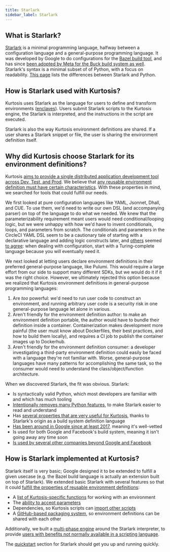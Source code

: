```yaml
---
title: Starlark
sidebar_label: Starlark
---
```


What is Starlark?
-----------------
[Starlark](https://github.com/bazelbuild/starlark) is a minimal programming language, halfway between a configuration language and a general-purpose programming language. It was developed by Google to do configurations for the [Bazel build tool](https://bazel.build/rules/language), and has since [been adopted by Meta for the Buck build system as well](https://github.com/facebookexperimental/starlark-rust). Starlark's syntax is a minimal subset of of Python, with a focus on readability. [This page][starlark-differences-with-python] lists the differences between Starlark and Python.

How is Starlark used with Kurtosis?
-----------------------------------
Kurtosis uses Starlark as the language for users to define and transform environments ([enclaves][enclaves]). Users submit Starlark scripts to the Kurtosis engine, the Starlark is interpreted, and the instructions in the script are executed.

Starlark is also the way Kurtosis environment definitions are shared. If a user shares a Starlark snippet or file, the user is sharing the environment definition itself.

Why did Kurtosis choose Starlark for its environment definitions?
-----------------------------------------------------------------
Kurtosis [aims to provide a single distributed application development tool across Dev, Test, and Prod][why-we-built-kurtosis-reference]. We believe that [any reusable environment definition must have certain characteristics][reusable-environment-definitions]. With these properties in mind, we searched for tools that could fulfill our needs.

We first looked at pure configuration languages like YAML, Jsonnet, Dhall, and CUE. To use them, we'd need to write our own DSL (and accompanying parser) on top of the language to do what we needed. We knew that the parameterizability requirement meant users would need conditional/looping logic, but we were unhappy with how we'd have to invent conditionals, loops, and parameters from scratch. The conditionals and parameters in the CircleCI YAML DSL seem to be a cautionary tale of starting with a declarative language and adding logic constructs later, and [others](https://github.com/tektoncd/experimental/issues/185#issuecomment-535338943) seemed [to agree](https://solutionspace.blog/2021/12/04/every-simple-language-will-eventually-end-up-turing-complete/): when dealing with configuration, start with a Turing-complete language because you will eventually need it.

We next looked at letting users declare environment definitions in their preferred general-purpose language, like Pulumi. This would require a large effort from our side to support many different SDKs, but we would do it if it was the right choice. However, we ultimately rejected this option because we realized that Kurtosis environment definitions in general-purpose programming languages:

1. Are _too_ powerful: we'd need to run user code to construct an environment, and running arbitrary user code is a security risk in one general-purpose language let alone in various.
1. Aren't friendly for the environment definition author: to make an environment definition portable, the author would have to bundle their definition inside a container. Containerization makes development more painful (the user must know about Dockerfiles, their best practices, and how to build them locally), and requires a CI job to publish the container images up to Dockerhub.
1. Aren't friendly for the environment definition consumer: a developer investigating a third-party environment definition could easily be faced with a language they're not familiar with. Worse, general-purpose languages have many patterns for accomplishing the same task, so the consumer would need to understand the class/object/function architecture.

When we discovered Starlark, the fit was obvious. Starlark:

- Is syntactically valid Python, which most developers are familiar with and which has much tooling
- [Intentionally removes many Python features][starlark-differences-with-python], to make Starlark easier to read and understand
- Has [several properties that are very useful for Kurtosis](https://github.com/bazelbuild/starlark#design-principles), thanks to Starlark's origin as a build system definition language
- [Has been around in Google since at least 2017](https://blog.bazel.build/2017/03/21/design-of-skylark.html), meaning it's well-vetted
- Is used for both Google and Facebook's build system, meaning it isn't going away any time soon
- [Is used by several other companies beyond Google and Facebook](https://github.com/bazelbuild/starlark/blob/master/users.md#users)

How is Starlark implemented at Kurtosis?
----------------------------------------
Starlark itself is very basic; Google designed it to be extended to fulfill a given usecase (e.g. the Bazel build language is actually an extension built on top of Starlark). We extended basic Starlark with several features so that it could [fulfill the properties of reusable environment definitions][reusable-environment-definitions]:

- A [list of Kurtosis-specific functions][starlark-instructions-reference] for working with an environment
- The [ability to accept parameters][run-args-reference]
- Dependencies, so Kurtosis scripts can [import other scripts][locators-reference]
- A [GitHub-based packaging system][packages-reference], so environment definitions can be shared with each other

Additionally, we built a [multi-phase engine][multi-phase-runs-reference] around the Starlark interpreter, to provide [users with benefits not normally available in a scripting language][multi-phase-runs-explanation].

The [quickstart][quickstart] section for Starlark should get you up and running quickly.

<!--------------- ONLY LINKS BELOW HERE --------------------------->
[why-we-built-kurtosis-reference]: ./why-we-built-kurtosis.md
[enclaves]: ./architecture.md#enclaves
[reusable-environment-definitions]: ./reusable-environment-definitions.md
[starlark-differences-with-python]: https://bazel.build/rules/language#differences_with_python

[locators-reference]: ../reference/locators.md
[packages-reference]: ../reference/packages.md
[run-args-reference]: ../reference/packages.md#arguments
[starlark-instructions-reference]: ../reference/starlark-instructions.md
[multi-phase-runs-reference]: ../reference/multi-phase-runs.md
[multi-phase-runs-explanation]: ../explanations/why-multi-phase-runs.md
[plan-reference]: ../reference/plan.md
[quickstart]: ../quickstart.md
